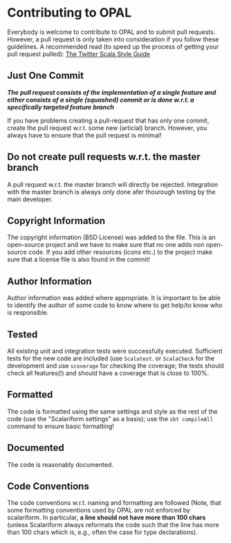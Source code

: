 # Contributing to OPAL
Everybody is welcome to contribute to OPAL and to submit pull requests. However, a pull request is only taken into consideration if you follow these guidelines. A recommended read (to speed up the process of getting your pull request pulled):
 [The Twitter Scala Style Guide](http://twitter.github.io/effectivescala/)

## Just One Commit
___The pull request consists of the **implementation of a single feature** and either consists of a single (squashed) commit or is done w.r.t. a specifically targeted feature branch___

If you have problems creating a pull-request that has only one commit, create the pull request w.r.t. some new (articial) branch. However, you always have to ensure that the pull request is minimal!

## Do not create pull requests w.r.t. the master branch
A pull request w.r.t. the master branch will directly be rejected. Integration with the master branch is always only done afer thourough testing by the main developer.

## Copyright Information
The copyright information (BSD License) was added to the file. This is an open-source project and we have to make sure that no one adds non open-source code. If you add other resources (icons etc.) to the project make sure that a license file is also found in the commit!

## Author Information
Author information was added where appropriate. It is important to be able to identify the author of some code to know where to get help/to know who is responsible.

## Tested
All existing unit and integration tests were successfully executed. Sufficient tests for the new code are included (use `Scalatest`. or `ScalaCheck` for the development and use `scoverage` for checking the coverage; the tests should check all features(!) and should have a coverage that is close to 100%.

## Formatted
The code is formatted using the same settings and style as the rest of the code (use the "Scalariform settings" as a basis); use the `sbt compileAll` command to ensure basic formatting!

## Documented
The code is reasonably documented.

## Code Conventions
The code conventions w.r.t. naming and formatting are followed (Note, that some formatting conventions used by OPAL are not enforced by scalariform. In particular, **a line should not have more than 100 chars** (unless Scalariform always reformats the code such that the line has more than 100 chars which is, e.g., often the case for type declarations).
